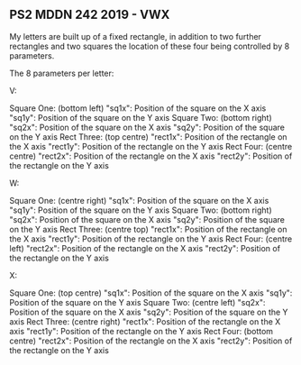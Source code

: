 ## PS2 MDDN 242 2019 - VWX

My letters are built up of a fixed rectangle, in addition to two further rectangles and two squares the location of these four being controlled by 8 parameters. 

The 8 parameters per letter:

V:

Square One: (bottom left)
  "sq1x": Position of the square on the X axis 
  "sq1y": Position of the square on the Y axis
Square Two: (bottom right)
  "sq2x": Position of the square on the X axis 
  "sq2y": Position of the square on the Y axis 
Rect Three: (top centre)
  "rect1x": Position of the rectangle on the X axis
  "rect1y": Position of the rectangle on the Y axis
Rect Four: (centre centre)
  "rect2x": Position of the rectangle on the X axis
  "rect2y": Position of the rectangle on the Y axis

W:

Square One: (centre right)
  "sq1x": Position of the square on the X axis 
  "sq1y": Position of the square on the Y axis
Square Two: (bottom right)
  "sq2x": Position of the square on the X axis 
  "sq2y": Position of the square on the Y axis 
Rect Three: (centre top)
  "rect1x": Position of the rectangle on the X axis
  "rect1y": Position of the rectangle on the Y axis
Rect Four: (centre left)
  "rect2x": Position of the rectangle on the X axis
  "rect2y": Position of the rectangle on the Y axis

X:

Square One: (top centre)
  "sq1x": Position of the square on the X axis 
  "sq1y": Position of the square on the Y axis
Square Two: (centre left)
  "sq2x": Position of the square on the X axis 
  "sq2y": Position of the square on the Y axis 
Rect Three: (centre right)
  "rect1x": Position of the rectangle on the X axis
  "rect1y": Position of the rectangle on the Y axis
Rect Four: (bottom centre)
  "rect2x": Position of the rectangle on the X axis
  "rect2y": Position of the rectangle on the Y axis